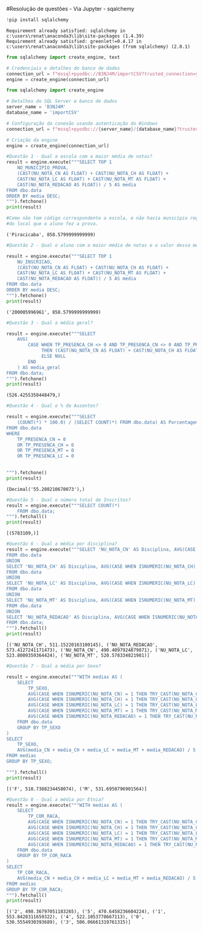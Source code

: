 #Resolução de questões - Via Jupyter - sqalchemy


```python
!pip install sqlalchemy
```

    Requirement already satisfied: sqlalchemy in c:\users\renat\anaconda3\lib\site-packages (1.4.39)
    Requirement already satisfied: greenlet!=0.4.17 in c:\users\renat\anaconda3\lib\site-packages (from sqlalchemy) (2.0.1)
    


```python
from sqlalchemy import create_engine, text

# Credenciais e detalhes do banco de dados
connection_url = f"mssql+pyodbc://B3NJ4M/importCSV?trusted_connection=yes&driver=ODBC+Driver+17+for+SQL+Server"
engine = create_engine(connection_url)

```


```python
from sqlalchemy import create_engine

# Detalhes do SQL Server e banco de dados
server_name = 'B3NJ4M'
database_name = 'importCSV'

# Configuração da conexão usando autenticação do Windows
connection_url = f"mssql+pyodbc://{server_name}/{database_name}?trusted_connection=yes&driver=ODBC+Driver+17+for+SQL+Server"

# Criação da engine
engine = create_engine(connection_url)

```


```python
#Questão 1 - Qual a escola com a maior média de notas?
result = engine.execute("""SELECT TOP 1
    NO_MUNICIPIO_PROVA,
    (CAST(NU_NOTA_CN AS FLOAT) + CAST(NU_NOTA_CH AS FLOAT) + 
	CAST(NU_NOTA_LC AS FLOAT) + CAST(NU_NOTA_MT AS FLOAT) + 
	CAST(NU_NOTA_REDACAO AS FLOAT)) / 5 AS media
FROM dbo.data
ORDER BY media DESC;
""").fetchone()
print(result)

#Como não tem código correspondente a escola, e não havia município registrado, peguei o código corresponte ao nome 
#do local que o aluno fez a prova.
```

    ('Piracicaba', 858.5799999999999)
    


```python
#Questão 2 - Qual o aluno com a maior média de notas e o valor dessa média?

result = engine.execute("""SELECT TOP 1
    NU_INSCRICAO,
    (CAST(NU_NOTA_CN AS FLOAT) + CAST(NU_NOTA_CH AS FLOAT) + 
	CAST(NU_NOTA_LC AS FLOAT) + CAST(NU_NOTA_MT AS FLOAT) + 
	CAST(NU_NOTA_REDACAO AS FLOAT)) / 5 AS media
FROM dbo.data
ORDER BY media DESC;
""").fetchone()
print(result)
```

    ('200005996961', 858.5799999999999)
    


```python
#Questão 3 - Qual a média geral?

result = engine.execute("""SELECT 
    AVG(
        CASE WHEN TP_PRESENCA_CH <> 0 AND TP_PRESENCA_CN <> 0 AND TP_PRESENCA_MT <> 0 AND TP_PRESENCA_LC <> 0
             THEN (CAST(NU_NOTA_CN AS FLOAT) + CAST(NU_NOTA_CH AS FLOAT) + CAST(NU_NOTA_LC AS FLOAT) + CAST(NU_NOTA_MT AS FLOAT) + CAST(NU_NOTA_REDACAO AS FLOAT)) / 5
             ELSE NULL
        END
    ) AS media_geral
FROM dbo.data;
""").fetchone()
print(result)

```

    (526.4255358448479,)
    


```python
#Questão 4 - Qual o % de Ausentes?

result = engine.execute("""SELECT
    (COUNT(*) * 100.0) / (SELECT COUNT(*) FROM dbo.data) AS PorcentagemAusentes
FROM dbo.data
WHERE
    TP_PRESENCA_CN = 0
    OR TP_PRESENCA_CH = 0
    OR TP_PRESENCA_MT = 0
    OR TP_PRESENCA_LC = 0

    
""").fetchone()
print(result)
```

    (Decimal('55.208210670073'),)
    


```python
#Questão 5 - Qual o número total de Inscritos?
result = engine.execute("""SELECT COUNT(*)
    FROM dbo.data;
""").fetchall()
print(result)
```

    [(5783109,)]
    


```python
#Questão 6 - Qual a média por disciplina?
result = engine.execute("""SELECT 'NU_NOTA_CN' AS Disciplina, AVG(CASE WHEN ISNUMERIC(NU_NOTA_CN) = 1 THEN TRY_CAST(NU_NOTA_CN AS FLOAT) ELSE NULL END) AS Media
FROM dbo.data
UNION
SELECT 'NU_NOTA_CH' AS Disciplina, AVG(CASE WHEN ISNUMERIC(NU_NOTA_CH) = 1 THEN TRY_CAST(NU_NOTA_CH AS FLOAT) ELSE NULL END) AS Media
FROM dbo.data
UNION
SELECT 'NU_NOTA_LC' AS Disciplina, AVG(CASE WHEN ISNUMERIC(NU_NOTA_LC) = 1 THEN TRY_CAST(NU_NOTA_LC AS FLOAT) ELSE NULL END) AS Media
FROM dbo.data
UNION
SELECT 'NU_NOTA_MT' AS Disciplina, AVG(CASE WHEN ISNUMERIC(NU_NOTA_MT) = 1 THEN TRY_CAST(NU_NOTA_MT AS FLOAT) ELSE NULL END) AS Media
FROM dbo.data
UNION
SELECT 'NU_NOTA_REDACAO' AS Disciplina, AVG(CASE WHEN ISNUMERIC(NU_NOTA_REDACAO) = 1 THEN TRY_CAST(NU_NOTA_REDACAO AS FLOAT) ELSE NULL END) AS Media
FROM dbo.data;
""").fetchall()
print(result)

```

    [('NU_NOTA_CH', 511.15220163100145), ('NU_NOTA_REDACAO', 573.4127241171473), ('NU_NOTA_CN', 490.4097924879871), ('NU_NOTA_LC', 523.8009359364424), ('NU_NOTA_MT', 520.578334821981)]
    


```python
#Questão 7 - Qual a média por Sexo?

result = engine.execute("""WITH medias AS (
    SELECT
        TP_SEXO,
        AVG(CASE WHEN ISNUMERIC(NU_NOTA_CN) = 1 THEN TRY_CAST(NU_NOTA_CN AS FLOAT) ELSE NULL END) AS media_CN,
        AVG(CASE WHEN ISNUMERIC(NU_NOTA_CH) = 1 THEN TRY_CAST(NU_NOTA_CH AS FLOAT) ELSE NULL END) AS media_CH,
        AVG(CASE WHEN ISNUMERIC(NU_NOTA_LC) = 1 THEN TRY_CAST(NU_NOTA_LC AS FLOAT) ELSE NULL END) AS media_LC,
        AVG(CASE WHEN ISNUMERIC(NU_NOTA_MT) = 1 THEN TRY_CAST(NU_NOTA_MT AS FLOAT) ELSE NULL END) AS media_MT,
        AVG(CASE WHEN ISNUMERIC(NU_NOTA_REDACAO) = 1 THEN TRY_CAST(NU_NOTA_REDACAO AS FLOAT) ELSE NULL END) AS media_REDACAO
    FROM dbo.data
    GROUP BY TP_SEXO
)
SELECT
    TP_SEXO,
    AVG(media_CN + media_CH + media_LC + media_MT + media_REDACAO) / 5 AS media_total
FROM medias
GROUP BY TP_SEXO;

""").fetchall()
print(result)

```

    [('F', 518.7388234458074), ('M', 531.6950796901564)]
    


```python
#Questão 8 - Qual a média por Etnia?
result = engine.execute("""WITH medias AS (
    SELECT
        TP_COR_RACA,
        AVG(CASE WHEN ISNUMERIC(NU_NOTA_CN) = 1 THEN TRY_CAST(NU_NOTA_CN AS FLOAT) ELSE NULL END) AS media_CN,
        AVG(CASE WHEN ISNUMERIC(NU_NOTA_CH) = 1 THEN TRY_CAST(NU_NOTA_CH AS FLOAT) ELSE NULL END) AS media_CH,
        AVG(CASE WHEN ISNUMERIC(NU_NOTA_LC) = 1 THEN TRY_CAST(NU_NOTA_LC AS FLOAT) ELSE NULL END) AS media_LC,
        AVG(CASE WHEN ISNUMERIC(NU_NOTA_MT) = 1 THEN TRY_CAST(NU_NOTA_MT AS FLOAT) ELSE NULL END) AS media_MT,
        AVG(CASE WHEN ISNUMERIC(NU_NOTA_REDACAO) = 1 THEN TRY_CAST(NU_NOTA_REDACAO AS FLOAT) ELSE NULL END) AS media_REDACAO
    FROM dbo.data
    GROUP BY TP_COR_RACA
)
SELECT
    TP_COR_RACA,
    AVG(media_CN + media_CH + media_LC + media_MT + media_REDACAO) / 5 AS media_total
FROM medias
GROUP BY TP_COR_RACA;
""").fetchall()
print(result)

```

    [('2', 498.36797051183265), ('5', 470.6458236604224), ('1', 553.8428311659322), ('4', 522.1053778667113), ('0', 530.5554930393689), ('3', 506.06661319761315)]
    

 



```python

```
